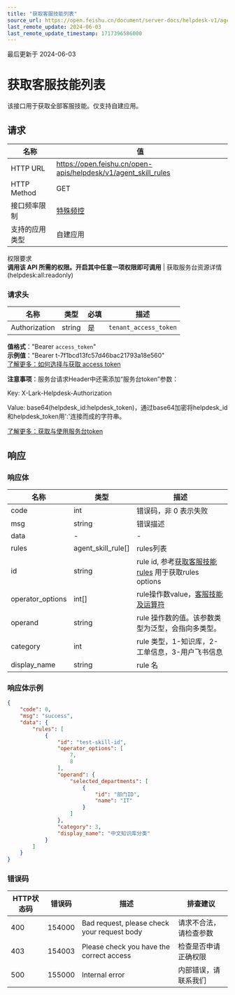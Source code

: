 ```yaml
---
title: "获取客服技能列表"
source_url: https://open.feishu.cn/document/server-docs/helpdesk-v1/agent-function/agent_skill_rule/list
last_remote_update: 2024-06-03
last_remote_update_timestamp: 1717396586000
---
```

最后更新于 2024-06-03

# 获取客服技能列表

该接口用于获取全部客服技能。仅支持自建应用。

## 请求
名称 | 值
---|---
HTTP URL | https://open.feishu.cn/open-apis/helpdesk/v1/agent_skill_rules
HTTP Method | GET
接口频率限制 | [特殊频控](https://open.feishu.cn/document/ukTMukTMukTM/uUzN04SN3QjL1cDN)
支持的应用类型 | 自建应用
权限要求  
            **调用该 API 所需的权限。开启其中任意一项权限即可调用** | 获取服务台资源详情(helpdesk:all:readonly)

### 请求头

名称 | 类型 | 必填 | 描述
--- | --- | --- | ---
Authorization | string | 是 | `tenant_access_token`  
**值格式**："Bearer `access_token`"  
**示例值**："Bearer t-7f1bcd13fc57d46bac21793a18e560"  
[了解更多：如何选择与获取 access token](https://open.feishu.cn/document/uAjLw4CM/ugTN1YjL4UTN24CO1UjN/trouble-shooting/how-to-choose-which-type-of-token-to-use)

**注意事项**：服务台请求Header中还需添加“服务台token”参数：

Key: X-Lark-Helpdesk-Authorization

Value: base64(helpdesk_id:helpdesk_token)，通过base64加密将helpdesk_id和helpdesk_token用':'连接而成的字符串。

[了解更多：获取与使用服务台token](https://open.feishu.cn/document/ukTMukTMukTM/ugDOyYjL4gjM24CO4IjN)

## 响应

### 响应体

名称 | 类型 | 描述
--- | --- | ---
code | int | 错误码，非 0 表示失败
msg | string | 错误描述
data | \- | \-
rules | agent_skill_rule\[\] | rules列表
id | string | rule id, 参考[获取客服技能rules](https://open.feishu.cn/document/uAjLw4CM/ukTMukTMukTM/helpdesk-v1/agent_skill_rule/list) 用于获取rules options
operator_options | int\[\] | rule操作数value，[客服技能及运算符](https://open.feishu.cn/document/ukTMukTMukTM/ucDOyYjL3gjM24yN4IjN/operator-options)
operand | string | rule 操作数的值。该参数类型为泛型，会指向多类型。
category | int | rule 类型，1-知识库，2-工单信息，3-用户飞书信息
display_name | string | rule 名

### 响应体示例
```json
{
    "code": 0,
    "msg": "success",
    "data": {
        "rules": [
            {
                "id": "test-skill-id",
                "operator_options": [
                    7,
                    8
                ],
                "operand": {
                	"selected_departments": [
                    	{
                        	"id": "部门ID",
                        	"name": "IT"
                    	}
                	]
            	},
                "category": 3,
                "display_name": "中文知识库分类"
            }
        ]
    }
}
```

### 错误码

HTTP状态码 | 错误码 | 描述 | 排查建议
--- | --- | --- | ---
400 | 154000 | Bad request, please check your request body | 请求不合法，请检查参数
403 | 154003 | Please check you have the correct access | 检查是否申请正确权限
500 | 155000 | Internal error | 内部错误，请联系我们
